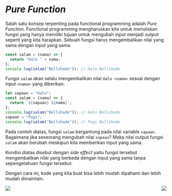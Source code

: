 # _Pure Function_

Salah satu konsep terpenting pada functional programming adalah _Pure Function_. Functional programming mengharuskan kita untuk menuliskan fungsi yang hanya memiliki tujuan untuk mengubah input menjadi output seperti yang kita harapkan. Sebuah fungsi harus mengembalikan nilai yang sama dengan input yang sama.

```js
const salam = (nama) => {
  return "Halo " + nama;
};
console.log(salam("Bellshade")); // Halo Bellshade
```

Fungsi `salam` akan selalu mengembalikan nilai `Halo <nama>` sesuai dengan input `<nama>` yang diberikan.

```js
let sapaan = "Halo";
const salam = (nama) => {
  return `${sapaan} ${nama}`;
};
console.log(salam("Bellshade")); // Halo Bellshade
sapaan = "Pagi";
console.log(salam("Bellshade")); // Pagi Bellshade
```

Pada contoh diatas, fungsi `salam` bergantung pada nilai variable `sapaan`. Bagaimana jika seseorang mengubah nilai `sapaan`? Maka nilai output fungsi `salam` akan berubah meskipun kita memberikan input yang sama.

Kondisi diatas disebut dengan _side effect_ yaitu fungsi tersebut mengembalikan nilai yang berbeda dengan input yang sama tanpa sepengetahuan fungsi tersebut.

Dengan cara ini, kode yang kita buat bisa lebih mudah dipahami dan lebih mudah dimaintain.

[<img align="left" src="https://api.bellshade.org/badge/navigation?badgeType=previous&text=First%20Class%20Object" />](../002_First_Class_Object)

[<img align="right" src="https://api.bellshade.org/badge/navigation?badgeType=next&text=High%20Order%20Function" />](../004_High_Order_Function)
